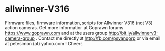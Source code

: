 # allwinner-V316
Firmware files, firmware information, scripts for Allwinner V316 (not V3) action cameras. Get more information at Goprawn forums https://www.goprawn.com and at the users group http://bit.ly/allwinnerv3-camera-group . Contact me directly at http://fb.com/psvangorp or via email at petesimon (at) yahoo.com ! Cheers.
